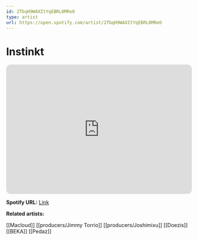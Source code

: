 ```yaml
---
id: 2TbqH9WAXItYqEBRL0MReO
type: artist
url: https://open.spotify.com/artist/2TbqH9WAXItYqEBRL0MReO
---
```

# Instinkt

<iframe style="border-radius:12px" src="https://open.spotify.com/embed/artist/2TbqH9WAXItYqEBRL0MReO" width="100%" height="352" frameBorder="0" allowfullscreen="" allow="autoplay; clipboard-write; encrypted-media; fullscreen; picture-in-picture" loading="lazy"></iframe>

**Spotify URL:** [Link](https://open.spotify.com/artist/2TbqH9WAXItYqEBRL0MReO)

**Related artists:**

[[Macloud]]
[[producers/Jimmy Torrio]]
[[producers/Joshimixu]]
[[Doezis]]
[[BEKA]]
[[Pedaz]]
